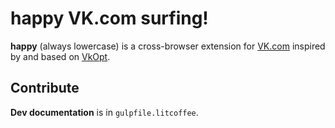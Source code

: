 # happy VK.com surfing!

**happy** (always lowercase) is a cross-browser extension for
[VK.com](http://vk.com) inspired by and based on [VkOpt](http://vkopt.net).

## Contribute
**Dev documentation** is in `gulpfile.litcoffee`.
